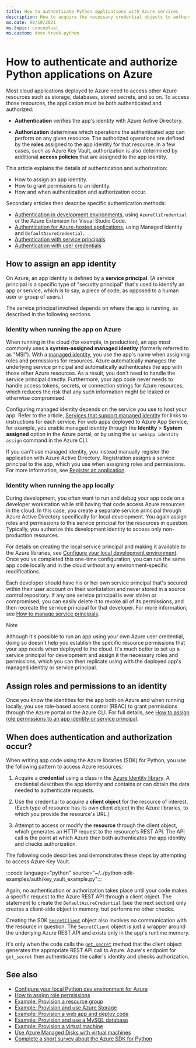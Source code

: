 ```yaml
---
title: How to authenticate Python applications with Azure services
description: How to acquire the necessary credential objects to authenticate a Python application with Azure services by using the Azure libraries
ms.date: 08/10/2021
ms.topic: conceptual
ms.custom: devx-track-python
---
```


# How to authenticate and authorize Python applications on Azure

Most cloud applications deployed to Azure need to access other Azure resources such as storage, databases, stored secrets, and so on. To access those resources, the application must be both authenticated and authorized:

- **Authentication** verifies the app's identity with Azure Active Directory.

- **Authorization** determines which operations the authenticated app can perform on any given resource. The authorized operations are defined by the **roles** assigned to the app identity for that resource. In a few cases, such as Azure Key Vault, authorization is also determined by additional **access policies** that are assigned to the app identity.

This article explains the details of authentication and authorization:

- How to assign an app identity.
- How to grant permissions to an identity.
- How and when authentication and authorization occur.

Secondary articles then describe specific authentication methods:

- [Authentication in development environments](azure-sdk-authenticate-development-environments.md), using `AzureCliCredential` or the Azure Extension for Visual Studio Code.
- [Authentication for Azure-hosted applications](azure-sdk-authenticate-hosted-applications.md), using Managed Identity and `DefaultAzureCredential`.
- [Authentication with service principals](azure-sdk-authenticate-service-principals.md)
- [Authentication with user credentials](azure-sdk-authenticate-user-credentials.md)

## How to assign an app identity

On Azure, an app identity is defined by a **service principal**. (A service principal is a specific type of "security principal" that's used to identify an app or service, which is to say, a piece of code, as opposed to a human user or group of users.)

The service principal involved depends on where the app is running, as described in the following sections.

### Identity when running the app on Azure

When running in the cloud (for example, in production), an app most commonly uses a **system-assigned managed identity** (formerly referred to as "MSI"). With a [managed identity](/azure/active-directory/managed-identities-azure-resources/overview), you use the app's name when assigning roles and permissions for resources. Azure automatically manages the underlying service principal and automatically authenticates the app with those other Azure resources. As a result, you don't need to handle the service principal directly. Furthermore, your app code never needs to handle access tokens, secrets, or connection strings for Azure resources, which reduces the risk that any such information might be leaked or otherwise compromised.

Configuring managed identity depends on the service you use to host your app. Refer to the article, [Services that support managed identity](/azure/active-directory/managed-identities-azure-resources/services-support-managed-identities) for links to instructions for each service. For web apps deployed to Azure App Service, for example, you enable managed identity through the **Identity** > **System assigned** option in the Azure portal, or by using the `az webapp identity assign` command in the Azure CLI.

If you can't use managed identity, you instead manually register the application with Azure Active Directory. Registration assigns a service principal to the app, which you use when assigning roles and permissions. For more information, see [Register an application](/azure/active-directory/develop/quickstart-register-app).

### Identity when running the app locally

During development, you often want to run and debug your app code on a developer workstation while still having that code access Azure resources in the cloud. In this case, you create a separate service principal through Azure Active Directory specifically for local development. You again assign roles and permissions to this service principal for the resources in question. Typically, you authorize this development identity to access only non-production resources.

For details on creating the local service principal and making it available to the Azure libraries, see [Configure your local development environment](configure-local-development-environment.md). Once you've completed this one-time configuration, you can run the same app code locally and in the cloud without any environment-specific modifications.

Each developer should have his or her own service principal that's secured within their user account on their workstation and never stored in a source control repository. If any one service principal is ever stolen or compromised, you can easily delete it to revoke all of its permissions, and then recreate the service principal for that developer. For more information, see [How to manage service principals](how-to-manage-service-principals.md).

> [!NOTE]
> Although it's possible to run an app using your own Azure user credential, doing so doesn't help you establish the specific resource permissions that your app needs when deployed to the cloud. It's much better to set up a service principal for development and assign it the necessary roles and permissions, which you can then replicate using with the deployed app's managed identity or service principal.

## Assign roles and permissions to an identity

Once you know the identities for the app both on Azure and when running locally, you use role-based access control (RBAC) to grant permissions through the Azure portal or the Azure CLI. For full details, see [How to assign role permissions to an app identity or service principal](/azure/role-based-access-control/role-assignments-steps).

## When does authentication and authorization occur?

When writing app code using the Azure libraries (SDK) for Python, you use the following pattern to access Azure resources:

1. Acquire a **credential** using a class in the [Azure Identity library](/python/api/azure-identity/azure.identity). A credential describes the app identity and contains or can obtain the data needed to authenticate requests.

1. Use the credential to acquire a **client object** for the resource of interest. (Each type of resource has its own client object in the Azure libraries, to which you provide the resource's URL.)

1. Attempt to access or modify the **resource** through the client object, which generates an HTTP request to the resource's REST API. The API call is the point at which Azure then both authenticates the app identity and checks authorization.

The following code describes and demonstrates these steps by attempting to access Azure Key Vault.

:::code language="python" source="~/../python-sdk-examples/auth/key_vault_example.py":::

Again, no authentication or authorization takes place until your code makes a specific request to the Azure REST API through a client object. The statement to create the `DefaultAzureCredential` [see the next section) only creates a client-side object in memory, but performs no other checks.

Creating the SDK [`SecretClient`](/python/api/azure-keyvault-secrets/azure.keyvault.secrets.secretclient) object also involves no communication with the resource in question. The `SecretClient` object is just a wrapper around the underlying Azure REST API and exists only in the app's runtime memory. 

It's only when the code calls the [`get_secret`](/python/api/azure-keyvault-secrets/azure.keyvault.secrets.secretclient#get-secret-name--version-none----kwargs-) method that the client object generates the appropriate REST API call to Azure. Azure's endpoint for `get_secret` then authenticates the caller's identity and checks authorization.

## See also

- [Configure your local Python dev environment for Azure](configure-local-development-environment.md)
- [How to assign role permissions](/azure/role-based-access-control/role-assignments-steps)
- [Example: Provision a resource group](azure-sdk-example-resource-group.md)
- [Example: Provision and use Azure Storage](azure-sdk-example-storage.md)
- [Example: Provision a web app and deploy code](azure-sdk-example-web-app.md)
- [Example: Provision and use a MySQL database](azure-sdk-example-database.md)
- [Example: Provision a virtual machine](azure-sdk-example-virtual-machines.md)
- [Use Azure Managed Disks with virtual machines](azure-sdk-samples-managed-disks.md)
- [Complete a short survey about the Azure SDK for Python](https://microsoft.qualtrics.com/jfe/form/SV_bNFX0HECjzPWMiG?Q_CHL=docs)
